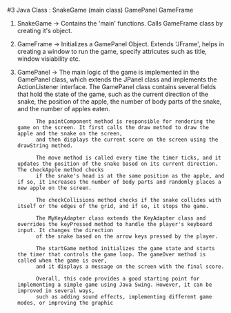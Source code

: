 #3 Java Class : SnakeGame (main class)
               GamePanel 
               GameFrame
               
1. SnakeGame -> Contains the 'main' functions. Calls GameFrame class by creating it's object.
2. GameFrame -> Initializes a GamePanel Object. Extends 'JFrame', helps in creating a window to run the game, specify attricutes such as title, window visiability etc.
3. GamePanel -> 
             The main logic of the game is implemented in the GamePanel class, which extends the JPanel class and implements the ActionListener interface.
             The GamePanel class contains several fields that hold the state of the game, such as the current direction of the snake, the position of the apple,
             the number of body parts of the snake, and the number of apples eaten.
             
             The paintComponent method is responsible for rendering the game on the screen. It first calls the draw method to draw the apple and the snake on the screen,
             and then displays the current score on the screen using the drawString method.
             
             The move method is called every time the timer ticks, and it updates the position of the snake based on its current direction. The checkApple method checks
             if the snake's head is at the same position as the apple, and if so, it increases the number of body parts and randomly places a new apple on the screen.
             
             The checkCollisions method checks if the snake collides with itself or the edges of the grid, and if so, it stops the game.
             
             The MyKeyAdapter class extends the KeyAdapter class and overrides the keyPressed method to handle the player's keyboard input. It changes the direction
             of the snake based on the arrow keys pressed by the player.
             
             The startGame method initializes the game state and starts the timer that controls the game loop. The gameOver method is called when the game is over, 
             and it displays a message on the screen with the final score.
             
             Overall, this code provides a good starting point for implementing a simple game using Java Swing. However, it can be improved in several ways,
             such as adding sound effects, implementing different game modes, or improving the graphic
